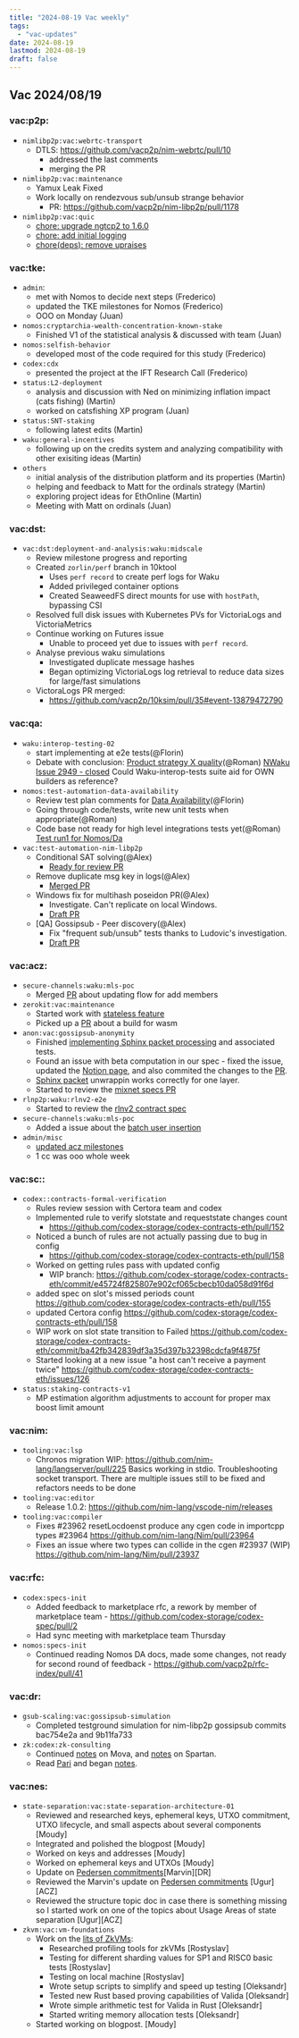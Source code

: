 ```yaml
---
title: "2024-08-19 Vac weekly"
tags:
  - "vac-updates"
date: 2024-08-19
lastmod: 2024-08-19
draft: false
---
```


## Vac 2024/08/19

### vac:p2p:
- `nimlibp2p:vac:webrtc-transport`
  - DTLS: https://github.com/vacp2p/nim-webrtc/pull/10
    - addressed the last comments
    - merging the PR
- `nimlibp2p:vac:maintenance`
  - Yamux Leak Fixed
  - Work locally on rendezvous sub/unsub strange behavior
    - PR: https://github.com/vacp2p/nim-libp2p/pull/1178
- `nimlibp2p:vac:quic`
  - [chore: upgrade ngtcp2 to 1.6.0](https://github.com/vacp2p/nim-ngtcp2/pull/6)
  - [chore: add initial logging](https://github.com/vacp2p/nim-quic/pull/42)
  - [chore(deps): remove upraises](https://github.com/vacp2p/nim-quic/pull/44)

### vac:tke:
- `admin`:
  - met with Nomos to decide next steps (Frederico)
  - updated the TKE milestones for Nomos (Frederico)
  - OOO on Monday (Juan)
- `nomos:cryptarchia-wealth-concentration-known-stake`
  - Finished V1 of the statistical analysis & discussed with team (Juan)
- `nomos:selfish-behavior`
  - developed most of the code required for this study (Frederico)
- `codex:cdx`
  - presented the project at the IFT Research Call (Frederico)
- `status:L2-deployment`
  - analysis and discussion with Ned on minimizing inflation impact (cats fishing) (Martin)
  - worked on catsfishing XP program (Juan)
- `status:SNT-staking`
  - following latest edits (Martin)
- `waku:general-incentives`
  - following up on the credits system and analyzing compatibility with other exisiting ideas (Martin)
- `others`
  - initial analysis of the distribution platform and its properties (Martin)
  - helping and feedback to Matt for the ordinals strategy (Martin)
  - exploring project ideas for EthOnline (Martin)
  - Meeting with Matt on ordinals (Juan)

### vac:dst:
- `vac:dst:deployment-and-analysis:waku:midscale`
    - Review milestone progress and reporting
    - Created `zorlin/perf` branch in 10ktool
        - Uses `perf record` to create perf logs for Waku
        - Added privileged container options
        - Created SeaweedFS direct mounts for use with `hostPath`, bypassing CSI
    - Resolved full disk issues with Kubernetes PVs for VictoriaLogs and VictoriaMetrics
    - Continue working on Futures issue
        - Unable to proceed yet due to issues with `perf record`.
    - Analyse previous waku simulations
        - Investigated duplicate message hashes
        - Began optimizing VictoriaLogs log retrieval to reduce data sizes for large/fast simulations
    - VictoraLogs PR merged:
        - https://github.com/vacp2p/10ksim/pull/35#event-13879472790

### vac:qa:
- `waku:interop-testing-02`
	- start implementing at e2e tests(@Florin)
    - Debate with conclusion: [Product strategy X quality](https://github.com/waku-org/nwaku/issues/2949#issuecomment-2288485864)(@Roman)
    [NWaku Issue 2949 - closed](https://github.com/waku-org/nwaku/issues/2949)
    Could Waku-interop-tests suite aid for OWN builders as reference?
- `nomos:test-automation-data-availability`
	- Review test plan comments for [Data Availability](https://www.notion.so/DA-Test-Plan-cc5ff67ad5e94b94b70df46ad67516c2)(@Florin)
     - Going through code/tests, write new unit tests when appropriate(@Roman)
     - Code base not ready for high level integrations tests yet(@Roman)
     [Test run1 for Nomos/Da](https://www.notion.so/DA-Test-Plan-Run1-084243a3256c47ae9eee1cfd46fd469b) 
- `vac:test-automation-nim-libp2p`
    - Conditional SAT solving(@Alex)
        - [Ready for review PR](https://github.com/vacp2p/nim-libp2p/pull/1177)
    - Remove duplicate msg key in logs(@Alex)
        - [Merged PR](https://github.com/vacp2p/nim-libp2p/pull/1180)
    - Windows fix for multihash poseidon PR(@Alex)
        - Investigate. Can't replicate on local Windows.
        - [Draft PR](https://github.com/vacp2p/nim-libp2p/pull/1179)
    - [QA] Gossipsub - Peer discovery(@Alex)
        - Fix "frequent sub/unsub" tests thanks to Ludovic's investigation.
        - [Draft PR](https://github.com/vacp2p/nim-libp2p/pull/1168)

### vac:acz:
- `secure-channels:waku:mls-poc`
    - Merged [PR](https://github.com/vacp2p/de-mls/pull/26) about updating flow for add members
- `zerokit:vac:maintenance`
    - Started work with [stateless feature](https://github.com/vacp2p/zerokit/pull/265)
    - Picked up a [PR](https://github.com/vacp2p/zerokit/pull/264) about a build for wasm
- `anon:vac:gossipsub-anonymity`
    - Finished [implementing Sphinx packet processing](https://github.com/vacp2p/mix/commit/2d99aebe265cb1c386db0a96208b97ca47c5eab0) and associated tests.
    - Found an issue with beta computation in our spec - fixed the issue, updated the [Notion page](https://www.notion.so/Anonymized-GossipSub-Protocol-AGP-Wip-cbcbcd6067b347bb812041bce9c110ce?pvs=4),  and also commited the changes to the [PR](https://github.com/vacp2p/rfc-index/pull/85/commits/7dfd46e8eeeccb0f5748bebd750784cde3108bcc).
    - [Sphinx packet](https://github.com/vacp2p/mix/commit/2d99aebe265cb1c386db0a96208b97ca47c5eab0) unwrappin works correctly for one layer. 
    - Started to review the [mixnet specs PR](https://github.com/vacp2p/rfc-index/pull/85/files)
- `rlnp2p:waku:rlnv2-e2e`
	- Started to review the [rlnv2 contract spec](https://github.com/waku-org/specs/pull/30)
- `secure-channels:waku:mls-poc`
	- Added a issue about the [batch user insertion](https://github.com/vacp2p/de-mls/issues/27)
- `admin/misc`
    - [updated acz milestones](https://github.com/logos-co/roadmap/pull/106)
    - 1 cc was ooo whole week 


### vac:sc::
- `codex::contracts-formal-verification`
    - Rules review session with Certora team and codex
    - Implemented rule to verify slotstate and requeststate changes count
        - https://github.com/codex-storage/codex-contracts-eth/pull/152
    - Noticed a bunch of rules are not actually passing due to bug in config
        - https://github.com/codex-storage/codex-contracts-eth/pull/158
    - Worked on getting rules pass with updated config
        - WIP branch: https://github.com/codex-storage/codex-contracts-eth/commit/e45724f825807e902cf065cbecb10da058d91f6d
    - added spec on slot's missed periods count https://github.com/codex-storage/codex-contracts-eth/pull/155
    - updated Certora config https://github.com/codex-storage/codex-contracts-eth/pull/158
    - WIP work on slot state transition to Failed https://github.com/codex-storage/codex-contracts-eth/commit/ba42fb342839df3a35d397b32398cdcfa9f4875f
    - Started looking at a new issue "a host can't receive a payment twice" https://github.com/codex-storage/codex-contracts-eth/issues/126
- `status:staking-contracts-v1`
    - MP estimation algorithm adjustments to account for proper max boost limit amount

### vac:nim:
- `tooling:vac:lsp`
  - Chronos migration WIP: https://github.com/nim-lang/langserver/pull/225
    Basics working in stdio. Troubleshooting socket transport. There are multiple issues still to be fixed and refactors needs to be done
- `tooling:vac:editor`
  - Release 1.0.2: https://github.com/nim-lang/vscode-nim/releases
- `tooling:vac:compiler`
  - Fixes #23962 resetLocdoenst produce any cgen code in importcpp types #23964 https://github.com/nim-lang/Nim/pull/23964
  - Fixes an issue where two types can collide in the cgen #23937 (WIP) https://github.com/nim-lang/Nim/pull/23937

### vac:rfc:
- `codex:specs-init`
    - Added feedback to marketplace rfc, a rework by member of marketplace team - https://github.com/codex-storage/codex-spec/pull/2
    - Had sync meeting with marketplace team Thursday
- `nomos:specs-init`
    - Continued reading Nomos DA docs, made some changes, not ready for second round of feedback - https://github.com/vacp2p/rfc-index/pull/41

### vac:dr:
- `gsub-scaling:vac:gossipsub-simulation`
  - Completed testground simulation for nim-libp2p gossipsub commits bac754e2a and 9b11fa733 
- `zk:codex:zk-consulting`
    - Continued [notes](https://hackmd.io/PdbAwf64SrCF4Ous3_uy1w) on Mova, and [notes](https://hackmd.io/PpoIyPt2StyaexcIfdpEQg) on Spartan.
    - Read [Pari](https://eprint.iacr.org/2024/1245.pdf) and began [notes](https://hackmd.io/BQaJafq2SKeMKTRloKa4SA).

### vac:nes:
- `state-separation:vac:state-separation-architecture-01`
    - Reviewed and researched keys, ephemeral keys, UTXO commitment, UTXO lifecycle, and small aspects about several components  [Moudy]
    - Integrated and polished the blogpost [Moudy]
    - Worked on keys and addresses [Moudy]
    - Worked on ephemeral keys and UTXOs [Moudy]
    - Update on [Pedersen commitments](https://www.notion.so/Nescience-cd358fe429b14fa2ab38ca42835a8451?pvs=4#32fcdd6730f34ed6998a1af370b3622e)[Marvin][DR]
    - Reviewed the Marvin's update on [Pedersen commitments](https://www.notion.so/Nescience-cd358fe429b14fa2ab38ca42835a8451?pvs=4#32fcdd6730f34ed6998a1af370b3622e) [Ugur][ACZ]
	- Reviewed the structure topic doc in case there is something missing so I started work on one of the topics about Usage Areas of state separation [Ugur][ACZ]
- `zkvm:vac:vm-foundations`
    - Work on the [lits of ZkVMs](https://notes.status.im/ugF2lAAKTuG_t5PcdWwuwg):
        - Researched profiling tools for zkVMs [Rostyslav]
        - Testing for different sharding values for SP1 and RISC0 basic tests [Rostyslav]
        - Testing on local machine [Rostyslav]
        - Wrote setup scripts to simplify and speed up testing [Oleksandr]
        - Tested new Rust based proving capabilities of Valida [Oleksandr]
        - Wrote simple arithmetic test for Valida in Rust [Oleksandr]
        - Started writing memory allocation tests [Oleksandr]
    - Started working on blogpost. [Moudy]


